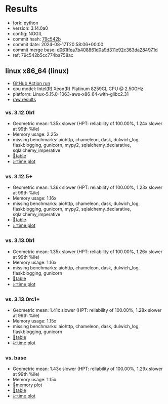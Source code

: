 # Results

- fork: python
- version: 3.14.0a0
- config: NOGIL
- commit hash: [79c542b](https://github.com/python/cpython/commit/79c542b)
- commit date: 2024-08-17T20:58:06+00:00
- commit merge base: [d061ffea7b408861d0a9d311e92c363da284971d](https://github.com/python/cpython/commit/d061ffea7b408861d0a9d311e92c363da284971d)
- ref: 79c542b5cc774ba758ac

## linux x86_64 (linux)

- [GitHub Action run](https://github.com/facebookexperimental/free-threading-benchmarking/actions/runs/10436205116)
- cpu model: Intel(R) Xeon(R) Platinum 8259CL CPU @ 2.50GHz
- platform: Linux-5.15.0-1063-aws-x86_64-with-glibc2.31
- [raw results](bm-20240817-linux-x86_64-python-79c542b5cc774ba758ac-3.14.0a0-79c542b.json)

### vs. 3.12.0b1

- Geometric mean: 1.35x slower (HPT: reliability of 100.00%, 1.24x slower at 99th %ile)
- Memory usage: 2.25x
- missing benchmarks: aiohttp, chameleon, dask, dulwich_log, flaskblogging, gunicorn, mypy2, sqlalchemy_declarative, sqlalchemy_imperative
- [📄table](bm-20240817-linux-x86_64-python-79c542b5cc774ba758ac-3.14.0a0-79c542b-vs-3.12.0b1.md)
- [📈time plot](bm-20240817-linux-x86_64-python-79c542b5cc774ba758ac-3.14.0a0-79c542b-vs-3.12.0b1.svg)

### vs. 3.12.5+

- Geometric mean: 1.36x slower (HPT: reliability of 100.00%, 1.23x slower at 99th %ile)
- Memory usage: 1.16x
- missing benchmarks: aiohttp, chameleon, dask, dulwich_log, flaskblogging, gunicorn, mypy2, sqlalchemy_declarative, sqlalchemy_imperative
- [📄table](bm-20240817-linux-x86_64-python-79c542b5cc774ba758ac-3.14.0a0-79c542b-vs-3.12.5%2B.md)
- [📈time plot](bm-20240817-linux-x86_64-python-79c542b5cc774ba758ac-3.14.0a0-79c542b-vs-3.12.5%2B.svg)

### vs. 3.13.0b1

- Geometric mean: 1.35x slower (HPT: reliability of 100.00%, 1.26x slower at 99th %ile)
- Memory usage: 1.16x
- missing benchmarks: aiohttp, chameleon, dask, dulwich_log, flaskblogging, gunicorn
- [📄table](bm-20240817-linux-x86_64-python-79c542b5cc774ba758ac-3.14.0a0-79c542b-vs-3.13.0b1.md)
- [📈time plot](bm-20240817-linux-x86_64-python-79c542b5cc774ba758ac-3.14.0a0-79c542b-vs-3.13.0b1.svg)

### vs. 3.13.0rc1+

- Geometric mean: 1.41x slower (HPT: reliability of 100.00%, 1.28x slower at 99th %ile)
- Memory usage: 1.15x
- missing benchmarks: aiohttp, chameleon, dask, dulwich_log, flaskblogging, gunicorn
- [📄table](bm-20240817-linux-x86_64-python-79c542b5cc774ba758ac-3.14.0a0-79c542b-vs-3.13.0rc1%2B.md)
- [📈time plot](bm-20240817-linux-x86_64-python-79c542b5cc774ba758ac-3.14.0a0-79c542b-vs-3.13.0rc1%2B.svg)

### vs. base

- Geometric mean: 1.43x slower (HPT: reliability of 100.00%, 1.29x slower at 99th %ile)
- Memory usage: 1.15x
- [🧠memory plot](bm-20240817-linux-x86_64-python-79c542b5cc774ba758ac-3.14.0a0-79c542b-vs-base-mem.svg)
- [📄table](bm-20240817-linux-x86_64-python-79c542b5cc774ba758ac-3.14.0a0-79c542b-vs-base.md)
- [📈time plot](bm-20240817-linux-x86_64-python-79c542b5cc774ba758ac-3.14.0a0-79c542b-vs-base.svg)

